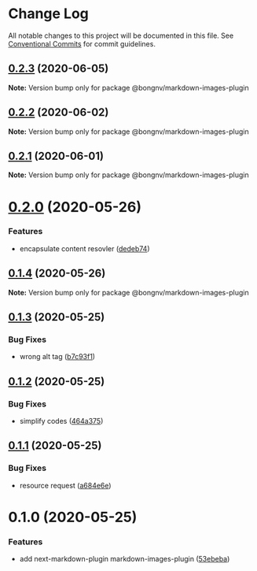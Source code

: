 # Change Log

All notable changes to this project will be documented in this file.
See [Conventional Commits](https://conventionalcommits.org) for commit guidelines.

## [0.2.3](https://github.com/bongnv/markdown-loader/compare/@bongnv/markdown-images-plugin@0.2.2...@bongnv/markdown-images-plugin@0.2.3) (2020-06-05)

**Note:** Version bump only for package @bongnv/markdown-images-plugin





## [0.2.2](https://github.com/bongnv/markdown-loader/compare/@bongnv/markdown-images-plugin@0.2.1...@bongnv/markdown-images-plugin@0.2.2) (2020-06-02)

**Note:** Version bump only for package @bongnv/markdown-images-plugin





## [0.2.1](https://github.com/bongnv/markdown-loader/compare/@bongnv/markdown-images-plugin@0.2.0...@bongnv/markdown-images-plugin@0.2.1) (2020-06-01)

**Note:** Version bump only for package @bongnv/markdown-images-plugin





# [0.2.0](https://github.com/bongnv/markdown-loader/compare/@bongnv/markdown-images-plugin@0.1.4...@bongnv/markdown-images-plugin@0.2.0) (2020-05-26)


### Features

* encapsulate content resovler ([dedeb74](https://github.com/bongnv/markdown-loader/commit/dedeb74b74c446cb0e98a7afb906d98d4e728054))





## [0.1.4](https://github.com/bongnv/markdown-loader/compare/@bongnv/markdown-images-plugin@0.1.3...@bongnv/markdown-images-plugin@0.1.4) (2020-05-26)

**Note:** Version bump only for package @bongnv/markdown-images-plugin





## [0.1.3](https://github.com/bongnv/markdown-loader/compare/@bongnv/markdown-images-plugin@0.1.2...@bongnv/markdown-images-plugin@0.1.3) (2020-05-25)


### Bug Fixes

* wrong alt tag ([b7c93f1](https://github.com/bongnv/markdown-loader/commit/b7c93f1aa91d20b9a1aab35b6a2b0c629b6b3689))





## [0.1.2](https://github.com/bongnv/markdown-loader/compare/@bongnv/markdown-images-plugin@0.1.1...@bongnv/markdown-images-plugin@0.1.2) (2020-05-25)


### Bug Fixes

* simplify codes ([464a375](https://github.com/bongnv/markdown-loader/commit/464a375b01887e1713c75136701fa9229a30189a))





## [0.1.1](https://github.com/bongnv/markdown-loader/compare/@bongnv/markdown-images-plugin@0.1.0...@bongnv/markdown-images-plugin@0.1.1) (2020-05-25)


### Bug Fixes

* resource request ([a684e6e](https://github.com/bongnv/markdown-loader/commit/a684e6e61b27c64eacedd91c7d5ffeedfc7d9206))





<a name="0.1.0"></a>
# 0.1.0 (2020-05-25)


### Features

* add next-markdown-plugin markdown-images-plugin ([53ebeba](https://github.com/bongnv/markdown-loader/commit/53ebeba))

